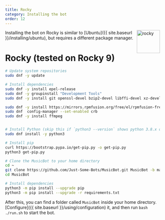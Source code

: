 ```yaml
---
title: Rocky
category: Installing the bot
order: 12
---
```


<img class="doc-img" src="{{ site.baseurl }}/images/rocky.png" alt="rocky" style="width: 75px; float: right;"/>


Installing the bot on Rocky is similar to [Ubuntu]({{ site.baseurl }}/installing/ubuntu), but requires a different package manager.

# Rocky (tested on Rocky 9)
~~~bash
# Update system repositories
sudo dnf -y update 

# Install dependencies
sudo dnf -y install epel-release
sudo dnf -y groupinstall "Development Tools"
sudo dnf -y install git openssl-devel bzip2-devel libffi-devel xz-devel

sudo dnf -y install https://mirrors.rpmfusion.org/free/el/rpmfusion-free-release-9.noarch.rpm
sudo dnf  config-manager --set-enabled crb
sudo dnf -y install ffmpeg


# Install Python (skip this if `python3 --version` shows python 3.8.x or newer is installed)
sudo dnf install -y python3 

# Install pip
curl https://bootstrap.pypa.io/get-pip.py -o get-pip.py
python3 get-pip.py

# Clone the MusicBot to your home directory
cd ~
git clone https://github.com/Just-Some-Bots/MusicBot.git MusicBot -b master
cd MusicBot

# Install dependencies
python3 -m pip install --upgrade pip
python3 -m pip install --upgrade -r requirements.txt
~~~

After this, you can find a folder called `MusicBot` inside your home directory. [Configure]({{ site.baseurl }}/using/configuration) it, and then run `bash ./run.sh` to start the bot.
